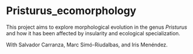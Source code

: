 # Pristurus_ecomorphology
This project aims to explore morphological evolution in the genus *Pristurus* and how it has been affected by insularity and ecological specialization. 

With Salvador Carranza, Marc Simó-Riudalbas, and Iris Menéndez.
